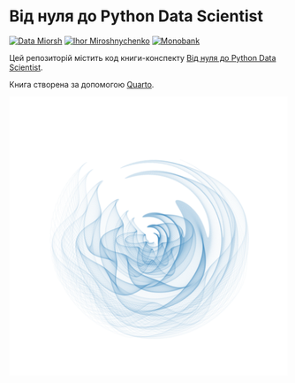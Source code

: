 # Від нуля до Python Data Scientist

[![Data Miorsh](https://img.shields.io/badge/Telegram-2CA5E0?style=for-the-badge&logo=telegram&logoColor=white)](https://t.me/araprof) [![Ihor Miroshnychenko](https://img.shields.io/badge/LinkedIn-0077B5?style=for-the-badge&logo=linkedin&logoColor=white)](https://www.linkedin.com/in/ihormiroshnychenko/) [![Monobank](https://img.shields.io/badge/sponsor-30363D?style=for-the-badge&logo=GitHub-Sponsors&logoColor=#white)](https://send.monobank.ua/jar/3rgj2uzZTs)

Цей репозиторій містить код книги-конспекту [Від нуля до Python Data Scientist](https://aranaur.github.io/py4ds/).

Книга створена за допомогою [Quarto](https://quarto.org/).

![](https://raw.githubusercontent.com/Aranaur/py4ds/main/cover_transparent.png)
